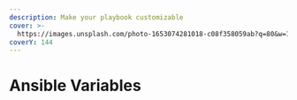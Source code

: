 ```yaml
---
description: Make your playbook customizable
cover: >-
  https://images.unsplash.com/photo-1653074281018-c08f358059ab?q=80&w=1933&auto=format&fit=crop&ixlib=rb-4.0.3&ixid=M3wxMjA3fDB8MHxwaG90by1wYWdlfHx8fGVufDB8fHx8fA%3D%3D
coverY: 144
---
```


# Ansible Variables

